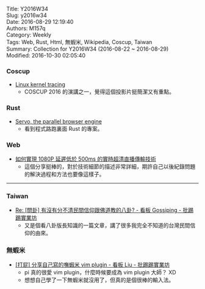 Title: Y2016W34  
Slug: y2016w34  
Date: 2016-08-29 12:19:40  
Authors: M157q  
Category: Weekly  
Tags: Web, Rust, Html, 無蝦米, Wikipedia, Coscup, Taiwan  
Summary: Collection for Y2016W34 (2016-08-22 ~ 2016-08-29)  
Modified: 2016-10-30 02:05:40  
  
  
  
### Coscup  
  
+ [Linux kernel tracing](http://www.slideshare.net/vh21/linux-kernel-tracing)  
    + COSCUP 2016 的演講之一，覺得這個投影片挺簡潔又有重點。  
  
  
### Rust  
  
+ [Servo, the parallel browser engine](https://servo.org/)  
    + 看到程式路跑裏面 Rust 的專案。  
  
  
### Web  
  
+ [如何實現 1080P 延遲低於 500ms 的實時超清直播傳輸技術](http://mp.weixin.qq.com/s?__biz=MzAwMDU1MTE1OQ==&mid=2653547697&idx=1&sn=acc748b7fcf0058b58e244970e51eabc&scene=0&from=groupmessage&isappinstalled=0#wechat_redirect)  
    + 這個分享挺棒的，對於技術細節的描述非常詳細，期許自己以後紀錄問題的解決過程和方法也要像這樣子。  
  
  
---  
  
  
### Taiwan  
  
+ [Re: [問卦] 有沒有分不清民間信仰跟佛道教的八卦? - 看板 Gossiping - 批踢踢實業坊](https://www.ptt.cc/bbs/gossiping/M.1472073912.A.306.html)  
    + 又是個看八卦版長知識的一篇文章，講了很多我完全不知道的台灣民間信仰的由來。  
  
  
### 無蝦米  
  
+ [[打屁] 分享自己寫的嘸蝦米 vim plugin - 看板 Liu - 批踢踢實業坊](https://www.ptt.cc/bbs/Liu/M.1471684938.A.01B.html)  
    + pi 真的很愛 vim plugin，什麼時候要成為 vim plugin 大師？ XD  
    + 想想自己學了一下無蝦米就沒用了，但真的是個很棒的輸入法。  
